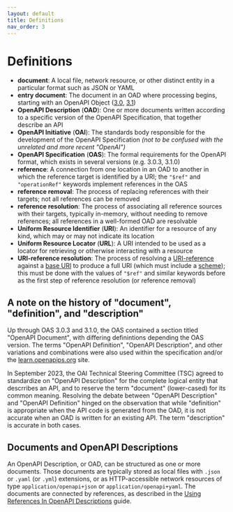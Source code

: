 ```yaml
---
layout: default
title: Definitions
nav_order: 3
---
```


# Definitions

- **document**: A local file, network resource, or other distinct entity in a particular format such as JSON or YAML
- **entry document**: The document in an OAD where processing begins, starting with an OpenAPI Object ([3.0](https://spec.openapis.org/oas/v3.0.3#openapi-object), [3.1](https://spec.openapis.org/oas/v3.1.0#openapi-object))
- **OpenAPI Description** (**OAD**): One or more documents written according to a specific version of the OpenAPI Specification, that together describe an API
- **OpenAPI Initiative** (**OAI**): The standards body responsible for the development of the OpenAPI Specification _(not to be confused with the unrelated and more recent "OpenAI")_
- **OpenAPI Specification** (**OAS**): The formal requirements for the OpenAPI format, which exists in several versions (e.g. 3.0.3, 3.1.0)
- **reference**: A connection from one location in an OAD to another in which the reference target is identified by a URI; the `"$ref"` and `"operationRef"` keywords implement references in the OAS
- **reference removal**: The process of replacing references with their targets; not all references can be removed
- **reference resolution**: The process of associating all reference sources with their targets, typically in-memory, without needing to remove references; all references in a well-formed OAD are resolvable
- **Uniform Resource Identifier** (**URI**): An identifier for a resource of any kind, which may or may not indicate its location
- **Uniform Resource Locator** (**URL**): A URI intended to be used as a locator for retrieving or otherwise interacting with a resource
- **URI-reference resolution**: The process of resolving a [URI-reference](https://www.rfc-editor.org/rfc/rfc3986.html#section-4.1) against a [base URI](https://www.rfc-editor.org/rfc/rfc3986.html#section-5.1) to produce a full URI (which must include a [scheme](https://www.rfc-editor.org/rfc/rfc3986.html#section-3.1)); this must be done with the values of `"$ref"` and similar keywords before as the first step of reference resolution (or reference removal)

## A note on the history of "document", "definition", and "description"

Up through OAS 3.0.3 and 3.1.0, the OAS contained a section titled "OpenAPI Document", with differing definintions depending the OAS version.  The terms "OpenAPI Definition", "OpenAPI Description", and other variations and combinations were also used within the specification and/or the [learn.openapips.org](learn.openapis.org) site.

In September 2023, the OAI Technical Steering Committee (TSC) agreed to standardize on "OpenAPI Description" for the complete logical entity that descrribes an API, and to reserve the term "document" (lower-cased) for its common meaning.  Resolving the debate between "OpenAPI Description" and "OpenAPI Definition" hinged on the observation that while "definition" is appropriate when the API code is generated from the OAD, it is not accurate when an OAD is written for an existing API.  The term "description" is accurate in both cases.

## Documents and OpenAPI Descriptions

An OpenAPI Description, or OAD, can be structured as one or more documents.  Those documents are typically stored as local files with `.json` or `.yaml` (or `.yml`) extensions, or as HTTP-accessible network resources of type `application/openapi+json` or `application/openapi+yaml`.  The documents are connected by references, as described in the [Using References In OpenAPI Descriptions](references) guide.
